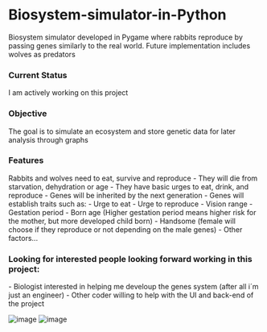 # Biosystem-simulator-in-Python
Biosystem simulator developed in Pygame where rabbits reproduce by passing genes similarly to the real world. Future implementation includes wolves as predators

<h3>Current Status</h3>
I am actively working on this project

<h3>Objective</h3>
The goal is to simulate an ecosystem and store genetic data for later analysis through graphs

<h3>Features</h3>
Rabbits and wolves need to eat, survive and reproduce
  - They will die from starvation, dehydration or age
  - They have basic urges to eat, drink, and reproduce
  - Genes will be inherited by the next generation
  - Genes will establish traits such as:
        - Urge to eat
        - Urge to reproduce
        - Vision range
        - Gestation period - Born age (Higher gestation period means higher risk for the mother, but more developed child born)
        - Handsome (female will choose if they reproduce or not depending on the male genes)
        - Other factors...

<h3>Looking for interested people looking forward working in this project:</h3>
  - Biologist interested in helping me develoup the genes system (after all i´m just an engineer)
  - Other coder willing to help with the UI and back-end of the project


![image](https://github.com/user-attachments/assets/432d56e9-bbe2-47fa-99eb-d14a7b635482)
![image](https://github.com/user-attachments/assets/2d8f86a7-42f9-4d75-9bec-9932068437e6)

